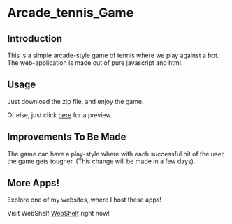 # Arcade_tennis_Game

## **Introduction**
This is a simple arcade-style game of tennis where we play against a bot. The web-application is made out of pure javascript and html.


## **Usage**
Just download the zip file, and enjoy the game.

Or else, just click <a href="https://rahulrajdixit.github.io/Webshelf/arcade_tennis.html">here</a> for a preview.


## **Improvements To Be Made**
The game can have a play-style where with each successful hit of the user, the game gets tougher. (This change will be made in a few days).


## **More Apps!**
Explore one of my websites, where I host these apps!

Visit WebShelf <a href="https://rahulrajdixit.github.io/Webshelf">WebShelf</a> right now!
